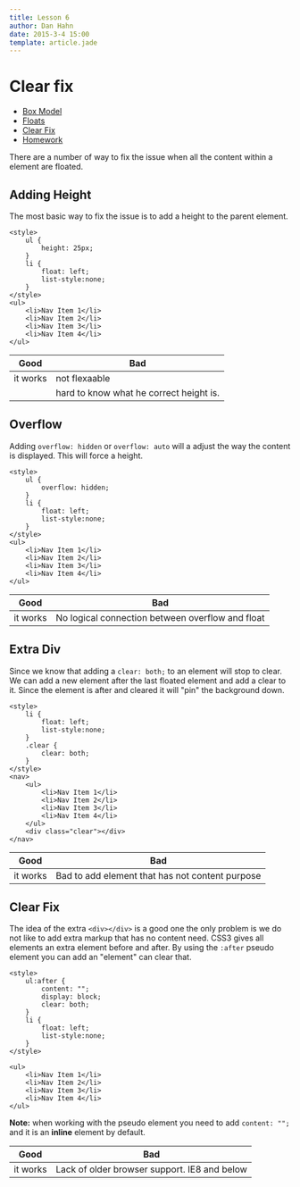 ```yaml
---
title: Lesson 6
author: Dan Hahn
date: 2015-3-4 15:00
template: article.jade
---
```


# Clear fix

* [Box Model]()
* [Floats](floats.html)
* [Clear Fix](clear-fix.html)
* [Homework](homework.html)

There are a number of way to fix the issue when all the content within a element are floated.

## Adding Height

The most basic way to fix the issue is to add a height to the parent element.

	<style>
		ul {
			height: 25px;
		}
        li {
            float: left;
            list-style:none;
        }
    </style>
    <ul>
        <li>Nav Item 1</li>
        <li>Nav Item 2</li>
        <li>Nav Item 3</li>
        <li>Nav Item 4</li>
    </ul>

|Good|Bad|
|----|---|
|it works|not flexaable|
||hard to know what he correct height is.|

## Overflow

Adding `overflow: hidden` or `overflow: auto` will a adjust the way the content is displayed.  This will force a height.

	<style>
		ul {
			overflow: hidden;
		}
        li {
            float: left;
            list-style:none;
        }
    </style>
    <ul>
        <li>Nav Item 1</li>
        <li>Nav Item 2</li>
        <li>Nav Item 3</li>
        <li>Nav Item 4</li>
    </ul>

|Good|Bad|
|----|---|
|it works|No logical connection between overflow and float|

## Extra Div

Since we know that adding a `clear: both;` to an element will stop to clear. We can add a new element after the last floated element and add a clear to it. Since the element is after and cleared it will "pin" the background down.

	<style>
        li {
            float: left;
            list-style:none;
        }
        .clear {
            clear: both;
        }
    </style>
    <nav>
	    <ul>
	        <li>Nav Item 1</li>
	        <li>Nav Item 2</li>
	        <li>Nav Item 3</li>
	        <li>Nav Item 4</li>
	    </ul>
	    <div class="clear"></div>
	</nav>

|Good|Bad|
|----|---|
|it works|Bad to add element that has not content purpose|

## Clear Fix

The idea of the extra `<div></div>` is a good one the only problem is we do not like to add extra markup that has no content need. CSS3 gives all elements an extra element before and after. By using the `:after` pseudo element you can add an "element" can clear that.

	<style>
		ul:after {
			content: "";
			display: block;
			clear: both;
		}
        li {
            float: left;
            list-style:none;
        }
    </style>

    <ul>
        <li>Nav Item 1</li>
        <li>Nav Item 2</li>
        <li>Nav Item 3</li>
        <li>Nav Item 4</li>
    </ul>

**Note:** when working with the pseudo element you need to add `content: "";` and it is an **inline** element by default.

|Good|Bad|
|----|---|
|it works|Lack of older browser support. IE8 and below|

<script src="lesson-6.js"></script>
